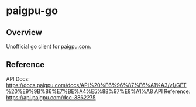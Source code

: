 # paigpu-go

## Overview

Unofficial go client for [paigpu.com](https://paigpu.com/).

## Reference

API Docs: https://docs.paigpu.com/docs/API%20%E6%96%87%E6%A1%A3/v1/GET%20%E9%9B%86%E7%BE%A4%E5%88%97%E8%A1%A8
API Reference: https://api.paigpu.com/doc-3862275
